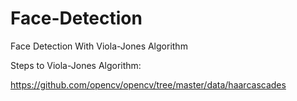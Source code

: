 # Face-Detection
Face Detection With Viola-Jones Algorithm

Steps to Viola-Jones Algorithm:




https://github.com/opencv/opencv/tree/master/data/haarcascades
